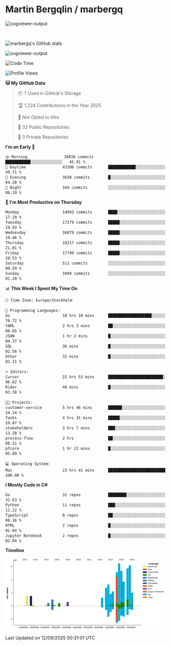 # Martin Bergqlin / marbergq

![svgviewer-output](https://user-images.githubusercontent.com/2405410/206014777-22d41ecb-c24f-421d-b7d9-bba2cb5bb0de.svg)

<br>

<!--- [![Martin's Week](https://github-readme-stats.vercel.app/api/wakatime?username=marbergq&theme=dark)](https://github.com/anuraghazra/github-readme-stats) -->

![marbergq's GitHub stats](https://github-readme-stats.vercel.app/api?username=marbergq&count_private=true&show_icons=true)

![svgviewer-output](https://wakatime.com/badge/user/3f0a2069-6683-4e19-9a4a-7d21ea815067.svg)

<!--START_SECTION:waka-->
![Code Time](http://img.shields.io/badge/Code%20Time-5%2C366%20hrs%2045%20mins-blue)

![Profile Views](http://img.shields.io/badge/Profile%20Views-0-blue)

**🐱 My GitHub Data** 

> 📦 ? Used in GitHub's Storage 
 > 
> 🏆 1,224 Contributions in the Year 2025
 > 
> 🚫 Not Opted to Hire
 > 
> 📜 32 Public Repositories 
 > 
> 🔑 0 Private Repositories 
 > 
**I'm an Early 🐤** 

```text
🌞 Morning                39810 commits       ███████████░░░░░░░░░░░░░░   45.91 % 
🌆 Daytime                43106 commits       ████████████░░░░░░░░░░░░░   49.71 % 
🌃 Evening                3638 commits        █░░░░░░░░░░░░░░░░░░░░░░░░   04.20 % 
🌙 Night                  164 commits         ░░░░░░░░░░░░░░░░░░░░░░░░░   00.19 % 
```
📅 **I'm Most Productive on Thursday** 

```text
Monday                   14993 commits       ████░░░░░░░░░░░░░░░░░░░░░   17.29 % 
Tuesday                  17279 commits       █████░░░░░░░░░░░░░░░░░░░░   19.93 % 
Wednesday                16879 commits       █████░░░░░░░░░░░░░░░░░░░░   19.46 % 
Thursday                 18217 commits       █████░░░░░░░░░░░░░░░░░░░░   21.01 % 
Friday                   17799 commits       █████░░░░░░░░░░░░░░░░░░░░   20.53 % 
Saturday                 511 commits         ░░░░░░░░░░░░░░░░░░░░░░░░░   00.59 % 
Sunday                   1040 commits        ░░░░░░░░░░░░░░░░░░░░░░░░░   01.20 % 
```


📊 **This Week I Spent My Time On** 

```text
🕑︎ Time Zone: Europe/Stockholm

💬 Programming Languages: 
Go                       18 hrs 10 mins      ███████████████████░░░░░░   76.72 % 
YAML                     2 hrs 3 mins        ██░░░░░░░░░░░░░░░░░░░░░░░   08.65 % 
JSON                     1 hr 2 mins         █░░░░░░░░░░░░░░░░░░░░░░░░   04.37 % 
SQL                      36 mins             █░░░░░░░░░░░░░░░░░░░░░░░░   02.56 % 
Other                    32 mins             █░░░░░░░░░░░░░░░░░░░░░░░░   02.31 % 

🔥 Editors: 
Cursor                   22 hrs 53 mins      ████████████████████████░   96.62 % 
Rider                    48 mins             █░░░░░░░░░░░░░░░░░░░░░░░░   03.38 % 

🐱‍💻 Projects: 
customer-service         5 hrs 46 mins       ██████░░░░░░░░░░░░░░░░░░░   24.34 % 
Tasks                    4 hrs 31 mins       █████░░░░░░░░░░░░░░░░░░░░   19.07 % 
stakeholders             3 hrs 7 mins        ███░░░░░░░░░░░░░░░░░░░░░░   13.20 % 
process-flow             2 hrs               ██░░░░░░░░░░░░░░░░░░░░░░░   08.51 % 
pfcore                   1 hr 23 mins        █░░░░░░░░░░░░░░░░░░░░░░░░   05.89 % 

💻 Operating System: 
Mac                      23 hrs 41 mins      █████████████████████████   100.00 % 
```

**I Mostly Code in C#** 

```text
Go                       31 repos            ████████░░░░░░░░░░░░░░░░░   31.63 % 
Python                   11 repos            ███░░░░░░░░░░░░░░░░░░░░░░   11.22 % 
TypeScript               8 repos             ██░░░░░░░░░░░░░░░░░░░░░░░   08.16 % 
HTML                     2 repos             █░░░░░░░░░░░░░░░░░░░░░░░░   02.04 % 
Jupyter Notebook         2 repos             █░░░░░░░░░░░░░░░░░░░░░░░░   02.04 % 
```



**Timeline**

![Lines of Code chart](https://raw.githubusercontent.com/marbergq/marbergq/main/assets/bar_graph.png)


 Last Updated on 12/09/2025 00:31:01 UTC
<!--END_SECTION:waka-->
